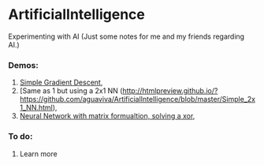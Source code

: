 # ArtificialIntelligence

Experimenting with AI (Just some notes for me and my friends regarding AI.)

### Demos:
1. [Simple Gradient Descent](http://htmlpreview.github.io/?https://github.com/aguaviva/ArtificialIntelligence/blob/master/SimpleGradientDescent.html), 
2. [Same as 1 but using a 2x1 NN (http://htmlpreview.github.io/?https://github.com/aguaviva/ArtificialIntelligence/blob/master/Simple_2x1_NN.html), 
3. [Neural Network with matrix formualtion, solving a xor](http://htmlpreview.github.io/?https://github.com/aguaviva/ArtificialIntelligence/blob/master/NeuralNetworkBackPropWithMatrices.html), 

### To do:
1. Learn more
